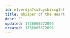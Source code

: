 ```yaml
---
id: n1verdja7su3uysbixcg1nf
title: Whisper of the Heart
desc: ''
updated: 1736065372096
created: 1736065372096
---
```


